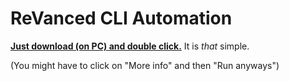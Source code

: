 # ReVanced CLI Automation

[**Just download (on PC) and double click.**](https://github.com/taku-nm/auto-cli/releases/download/v1.28/auto-cli-1.28.bat) It is *that* simple.

(You might have to click on "More info" and then "Run anyways")

